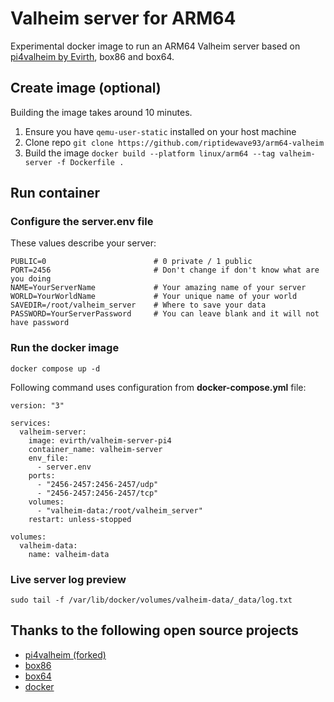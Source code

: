 # Valheim server for ARM64

Experimental docker image to run an ARM64 Valheim server based on [pi4valheim by Evirth](https://github.com/Evirth/pi4valheim), box86 and box64.

## Create image (optional)

Building the image takes around 10 minutes.
1. Ensure you have `qemu-user-static` installed on your host machine
2. Clone repo `git clone https://github.com/riptidewave93/arm64-valheim`
3. Build the image `docker build --platform linux/arm64 --tag valheim-server -f Dockerfile .`

## Run container

### Configure the **server.env** file

These values describe your server:
```
PUBLIC=0                        # 0 private / 1 public
PORT=2456                       # Don't change if don't know what are you doing
NAME=YourServerName             # Your amazing name of your server
WORLD=YourWorldName             # Your unique name of your world
SAVEDIR=/root/valheim_server    # Where to save your data
PASSWORD=YourServerPassword     # You can leave blank and it will not have password
```

### Run the docker image

```
docker compose up -d
```

Following command uses configuration from **docker-compose.yml** file:
```
version: "3"

services:
  valheim-server:
    image: evirth/valheim-server-pi4
    container_name: valheim-server
    env_file:
      - server.env
    ports:
      - "2456-2457:2456-2457/udp"
      - "2456-2457:2456-2457/tcp"
    volumes:
      - "valheim-data:/root/valheim_server"
    restart: unless-stopped

volumes:
  valheim-data:
    name: valheim-data
```

### Live server log preview
```
sudo tail -f /var/lib/docker/volumes/valheim-data/_data/log.txt
```

## Thanks to the following open source projects
- [pi4valheim (forked)](https://github.com/Evirth/pi4valheim)
- [box86](https://github.com/ptitSeb/box86)
- [box64](https://github.com/ptitSeb/box64)
- [docker](docker.com)
